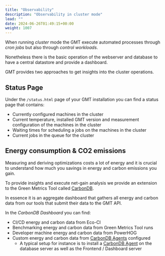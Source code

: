 ```yaml
---
title: "Observability"
description: "Observability in cluster mode"
lead: ""
date: 2024-06-26T01:49:15+00:00
weight: 1007
---
```


When running *cluster* mode the GMT execute automated processes through *cron jobs* but also through *control workloads*.

Nonetheless there is the basic operation of the webserver and database to have a central datastore and provide a dashboard.

GMT provides two approaches to get insights into the cluster operations.

## Status Page

Under the `/status.html` page of your GMT installation you can find a status page that contains:

- Currently configured machines in the cluster
- Current temperature, installed GMT version and measurement configuration of the machines in the cluster
- Waiting times for scheduling a jobs on the machines in the cluster
- Current jobs in the queue for the cluster

## Energy consumption & CO2 emissions

Measuring and deriving optimizations costs a lot of energy and it is crucial to understand how much you savings in energy and carbon emissions you gain.

To provide insights and execute net-gain analysis we provide an extension to the Green Metrics Tool called [CarbonDB](https://www.green-coding.io/projects/carbondb/).

In essence it is an aggregate dashboard that gathers all energy and carbon data from our tools that submit their data to the GMT API.

In the *CarbonDB Dashboard* you can find:
- CI/CD energy and carbon data from Eco-CI
- Benchmarking energy and carbon data from Green Metrics Tool runs
- Developer machine energy and carbon data from PowerHOG
- Custom energy and carbon data from [CarbonDB Agents](https://github.com/green-coding-solutions/carbondb-agent) configured 
    - A typical setup for instance is to install a [CarbonDB Agent](https://github.com/green-coding-solutions/carbondb-agent) on the database server as well as the Frontend / Dashboard server
